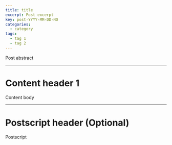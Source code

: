```yaml
---
title: title
excerpt: Post excerpt
key: post-YYYY-MM-DD-NO
categories:
  - category
tags:
  - tag 1
  - tag 2
---
```


Post abstract

---

# Content header 1

Content body

---

# Postscript header (Optional)

Postscript
